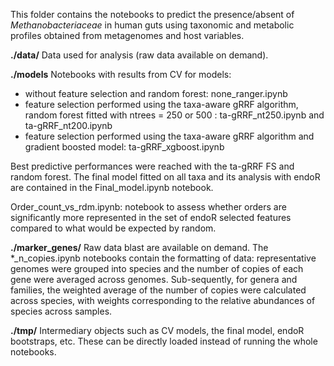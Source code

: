This folder contains the notebooks to predict the presence/absent of *Methanobacteriaceae* in human guts using taxonomic and metabolic profiles obtained from metagenomes and host variables.  

**./data/**
Data used for analysis (raw data available on demand). 

**./models** 
Notebooks with results from CV for models:
- without feature selection and random forest: none_ranger.ipynb
- feature selection performed using the taxa-aware gRRF algorithm, random forest fitted with ntrees = 250 or 500 : ta-gRRF_nt250.ipynb and ta-gRRF_nt200.ipynb
- feature selection performed using the taxa-aware gRRF algorithm and gradient boosted model: ta-gRRF_xgboost.ipynb 

Best predictive performances were reached with the ta-gRRF FS and random forest. The final model fitted on all taxa and its analysis with endoR are contained in the Final_model.ipynb notebook. 

Order_count_vs_rdm.ipynb: notebook to assess whether orders are significantly more represented in the set of endoR selected features compared to what would be expected by random.

**./marker_genes/**
Raw data blast are available on demand. The *_n_copies.ipynb notebooks contain the formatting of data: representative genomes were grouped into species and the number of copies of each gene were averaged across genomes. Sub-sequently, for genera and families, the weighted average of the number of copies were calculated across species, with weights corresponding to the relative abundances of species across samples. 

**./tmp/**
Intermediary objects such as CV models, the final model, endoR bootstraps, etc. These can be directly loaded instead of running the whole notebooks. 